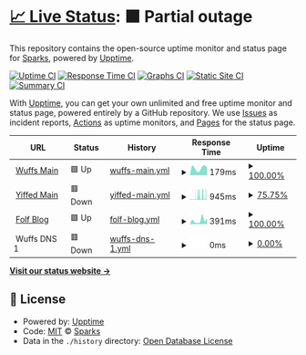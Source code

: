 # [📈 Live Status](https://status.wuffs.net): <!--live status--> **🟧 Partial outage**

This repository contains the open-source uptime monitor and status page for [Sparks](https://status.wuffs.net), powered by [Upptime](https://github.com/upptime/upptime).

[![Uptime CI](https://github.com/SparksTheFolf/STF-Uptime-Status/workflows/Uptime%20CI/badge.svg)](https://github.com/SparksTheFolf/STF-Uptime-Status/actions?query=workflow%3A%22Uptime+CI%22)
[![Response Time CI](https://github.com/SparksTheFolf/STF-Uptime-Status/workflows/Response%20Time%20CI/badge.svg)](https://github.com/SparksTheFolf/STF-Uptime-Status/actions?query=workflow%3A%22Response+Time+CI%22)
[![Graphs CI](https://github.com/SparksTheFolf/STF-Uptime-Status/workflows/Graphs%20CI/badge.svg)](https://github.com/SparksTheFolf/STF-Uptime-Status/actions?query=workflow%3A%22Graphs+CI%22)
[![Static Site CI](https://github.com/SparksTheFolf/STF-Uptime-Status/workflows/Static%20Site%20CI/badge.svg)](https://github.com/SparksTheFolf/STF-Uptime-Status/actions?query=workflow%3A%22Static+Site+CI%22)
[![Summary CI](https://github.com/SparksTheFolf/STF-Uptime-Status/workflows/Summary%20CI/badge.svg)](https://github.com/SparksTheFolf/STF-Uptime-Status/actions?query=workflow%3A%22Summary+CI%22)

With [Upptime](https://upptime.js.org), you can get your own unlimited and free uptime monitor and status page, powered entirely by a GitHub repository. We use [Issues](https://github.com/SparksTheFolf/STF-Uptime-Status/issues) as incident reports, [Actions](https://github.com/SparksTheFolf/STF-Uptime-Status/actions) as uptime monitors, and [Pages](https://status.wuffs.net) for the status page.

<!--start: status pages-->
<!-- This summary is generated by Upptime (https://github.com/upptime/upptime) -->
<!-- Do not edit this manually, your changes will be overwritten -->
<!-- prettier-ignore -->
| URL | Status | History | Response Time | Uptime |
| --- | ------ | ------- | ------------- | ------ |
| <img alt="" src="https://icons.duckduckgo.com/ip3/wuffs.net.ico" height="13"> [Wuffs Main](https://wuffs.net/) | 🟩 Up | [wuffs-main.yml](https://github.com/SparksTheFolf/STF-Uptime-Status/commits/HEAD/history/wuffs-main.yml) | <details><summary><img alt="Response time graph" src="./graphs/wuffs-main/response-time-week.png" height="20"> 179ms</summary><br><a href="https://status.wuffs.net/history/wuffs-main"><img alt="Response time 989" src="https://img.shields.io/endpoint?url=https%3A%2F%2Fraw.githubusercontent.com%2FSparksTheFolf%2FSTF-Uptime-Status%2FHEAD%2Fapi%2Fwuffs-main%2Fresponse-time.json"></a><br><a href="https://status.wuffs.net/history/wuffs-main"><img alt="24-hour response time 188" src="https://img.shields.io/endpoint?url=https%3A%2F%2Fraw.githubusercontent.com%2FSparksTheFolf%2FSTF-Uptime-Status%2FHEAD%2Fapi%2Fwuffs-main%2Fresponse-time-day.json"></a><br><a href="https://status.wuffs.net/history/wuffs-main"><img alt="7-day response time 179" src="https://img.shields.io/endpoint?url=https%3A%2F%2Fraw.githubusercontent.com%2FSparksTheFolf%2FSTF-Uptime-Status%2FHEAD%2Fapi%2Fwuffs-main%2Fresponse-time-week.json"></a><br><a href="https://status.wuffs.net/history/wuffs-main"><img alt="30-day response time 1164" src="https://img.shields.io/endpoint?url=https%3A%2F%2Fraw.githubusercontent.com%2FSparksTheFolf%2FSTF-Uptime-Status%2FHEAD%2Fapi%2Fwuffs-main%2Fresponse-time-month.json"></a><br><a href="https://status.wuffs.net/history/wuffs-main"><img alt="1-year response time 989" src="https://img.shields.io/endpoint?url=https%3A%2F%2Fraw.githubusercontent.com%2FSparksTheFolf%2FSTF-Uptime-Status%2FHEAD%2Fapi%2Fwuffs-main%2Fresponse-time-year.json"></a></details> | <details><summary><a href="https://status.wuffs.net/history/wuffs-main">100.00%</a></summary><a href="https://status.wuffs.net/history/wuffs-main"><img alt="All-time uptime 98.03%" src="https://img.shields.io/endpoint?url=https%3A%2F%2Fraw.githubusercontent.com%2FSparksTheFolf%2FSTF-Uptime-Status%2FHEAD%2Fapi%2Fwuffs-main%2Fuptime.json"></a><br><a href="https://status.wuffs.net/history/wuffs-main"><img alt="24-hour uptime 100.00%" src="https://img.shields.io/endpoint?url=https%3A%2F%2Fraw.githubusercontent.com%2FSparksTheFolf%2FSTF-Uptime-Status%2FHEAD%2Fapi%2Fwuffs-main%2Fuptime-day.json"></a><br><a href="https://status.wuffs.net/history/wuffs-main"><img alt="7-day uptime 100.00%" src="https://img.shields.io/endpoint?url=https%3A%2F%2Fraw.githubusercontent.com%2FSparksTheFolf%2FSTF-Uptime-Status%2FHEAD%2Fapi%2Fwuffs-main%2Fuptime-week.json"></a><br><a href="https://status.wuffs.net/history/wuffs-main"><img alt="30-day uptime 93.78%" src="https://img.shields.io/endpoint?url=https%3A%2F%2Fraw.githubusercontent.com%2FSparksTheFolf%2FSTF-Uptime-Status%2FHEAD%2Fapi%2Fwuffs-main%2Fuptime-month.json"></a><br><a href="https://status.wuffs.net/history/wuffs-main"><img alt="1-year uptime 98.03%" src="https://img.shields.io/endpoint?url=https%3A%2F%2Fraw.githubusercontent.com%2FSparksTheFolf%2FSTF-Uptime-Status%2FHEAD%2Fapi%2Fwuffs-main%2Fuptime-year.json"></a></details>
| <img alt="" src="https://icons.duckduckgo.com/ip3/yiffed.net.ico" height="13"> [Yiffed Main](https://yiffed.net/) | 🟥 Down | [yiffed-main.yml](https://github.com/SparksTheFolf/STF-Uptime-Status/commits/HEAD/history/yiffed-main.yml) | <details><summary><img alt="Response time graph" src="./graphs/yiffed-main/response-time-week.png" height="20"> 945ms</summary><br><a href="https://status.wuffs.net/history/yiffed-main"><img alt="Response time 992" src="https://img.shields.io/endpoint?url=https%3A%2F%2Fraw.githubusercontent.com%2FSparksTheFolf%2FSTF-Uptime-Status%2FHEAD%2Fapi%2Fyiffed-main%2Fresponse-time.json"></a><br><a href="https://status.wuffs.net/history/yiffed-main"><img alt="24-hour response time 864" src="https://img.shields.io/endpoint?url=https%3A%2F%2Fraw.githubusercontent.com%2FSparksTheFolf%2FSTF-Uptime-Status%2FHEAD%2Fapi%2Fyiffed-main%2Fresponse-time-day.json"></a><br><a href="https://status.wuffs.net/history/yiffed-main"><img alt="7-day response time 945" src="https://img.shields.io/endpoint?url=https%3A%2F%2Fraw.githubusercontent.com%2FSparksTheFolf%2FSTF-Uptime-Status%2FHEAD%2Fapi%2Fyiffed-main%2Fresponse-time-week.json"></a><br><a href="https://status.wuffs.net/history/yiffed-main"><img alt="30-day response time 1049" src="https://img.shields.io/endpoint?url=https%3A%2F%2Fraw.githubusercontent.com%2FSparksTheFolf%2FSTF-Uptime-Status%2FHEAD%2Fapi%2Fyiffed-main%2Fresponse-time-month.json"></a><br><a href="https://status.wuffs.net/history/yiffed-main"><img alt="1-year response time 992" src="https://img.shields.io/endpoint?url=https%3A%2F%2Fraw.githubusercontent.com%2FSparksTheFolf%2FSTF-Uptime-Status%2FHEAD%2Fapi%2Fyiffed-main%2Fresponse-time-year.json"></a></details> | <details><summary><a href="https://status.wuffs.net/history/yiffed-main">75.75%</a></summary><a href="https://status.wuffs.net/history/yiffed-main"><img alt="All-time uptime 98.24%" src="https://img.shields.io/endpoint?url=https%3A%2F%2Fraw.githubusercontent.com%2FSparksTheFolf%2FSTF-Uptime-Status%2FHEAD%2Fapi%2Fyiffed-main%2Fuptime.json"></a><br><a href="https://status.wuffs.net/history/yiffed-main"><img alt="24-hour uptime 78.61%" src="https://img.shields.io/endpoint?url=https%3A%2F%2Fraw.githubusercontent.com%2FSparksTheFolf%2FSTF-Uptime-Status%2FHEAD%2Fapi%2Fyiffed-main%2Fuptime-day.json"></a><br><a href="https://status.wuffs.net/history/yiffed-main"><img alt="7-day uptime 75.75%" src="https://img.shields.io/endpoint?url=https%3A%2F%2Fraw.githubusercontent.com%2FSparksTheFolf%2FSTF-Uptime-Status%2FHEAD%2Fapi%2Fyiffed-main%2Fuptime-week.json"></a><br><a href="https://status.wuffs.net/history/yiffed-main"><img alt="30-day uptime 94.42%" src="https://img.shields.io/endpoint?url=https%3A%2F%2Fraw.githubusercontent.com%2FSparksTheFolf%2FSTF-Uptime-Status%2FHEAD%2Fapi%2Fyiffed-main%2Fuptime-month.json"></a><br><a href="https://status.wuffs.net/history/yiffed-main"><img alt="1-year uptime 98.24%" src="https://img.shields.io/endpoint?url=https%3A%2F%2Fraw.githubusercontent.com%2FSparksTheFolf%2FSTF-Uptime-Status%2FHEAD%2Fapi%2Fyiffed-main%2Fuptime-year.json"></a></details>
| <img alt="" src="https://icons.duckduckgo.com/ip3/folf.blog.ico" height="13"> [Folf Blog](https://folf.blog/) | 🟩 Up | [folf-blog.yml](https://github.com/SparksTheFolf/STF-Uptime-Status/commits/HEAD/history/folf-blog.yml) | <details><summary><img alt="Response time graph" src="./graphs/folf-blog/response-time-week.png" height="20"> 391ms</summary><br><a href="https://status.wuffs.net/history/folf-blog"><img alt="Response time 337" src="https://img.shields.io/endpoint?url=https%3A%2F%2Fraw.githubusercontent.com%2FSparksTheFolf%2FSTF-Uptime-Status%2FHEAD%2Fapi%2Ffolf-blog%2Fresponse-time.json"></a><br><a href="https://status.wuffs.net/history/folf-blog"><img alt="24-hour response time 580" src="https://img.shields.io/endpoint?url=https%3A%2F%2Fraw.githubusercontent.com%2FSparksTheFolf%2FSTF-Uptime-Status%2FHEAD%2Fapi%2Ffolf-blog%2Fresponse-time-day.json"></a><br><a href="https://status.wuffs.net/history/folf-blog"><img alt="7-day response time 391" src="https://img.shields.io/endpoint?url=https%3A%2F%2Fraw.githubusercontent.com%2FSparksTheFolf%2FSTF-Uptime-Status%2FHEAD%2Fapi%2Ffolf-blog%2Fresponse-time-week.json"></a><br><a href="https://status.wuffs.net/history/folf-blog"><img alt="30-day response time 347" src="https://img.shields.io/endpoint?url=https%3A%2F%2Fraw.githubusercontent.com%2FSparksTheFolf%2FSTF-Uptime-Status%2FHEAD%2Fapi%2Ffolf-blog%2Fresponse-time-month.json"></a><br><a href="https://status.wuffs.net/history/folf-blog"><img alt="1-year response time 337" src="https://img.shields.io/endpoint?url=https%3A%2F%2Fraw.githubusercontent.com%2FSparksTheFolf%2FSTF-Uptime-Status%2FHEAD%2Fapi%2Ffolf-blog%2Fresponse-time-year.json"></a></details> | <details><summary><a href="https://status.wuffs.net/history/folf-blog">100.00%</a></summary><a href="https://status.wuffs.net/history/folf-blog"><img alt="All-time uptime 100.00%" src="https://img.shields.io/endpoint?url=https%3A%2F%2Fraw.githubusercontent.com%2FSparksTheFolf%2FSTF-Uptime-Status%2FHEAD%2Fapi%2Ffolf-blog%2Fuptime.json"></a><br><a href="https://status.wuffs.net/history/folf-blog"><img alt="24-hour uptime 100.00%" src="https://img.shields.io/endpoint?url=https%3A%2F%2Fraw.githubusercontent.com%2FSparksTheFolf%2FSTF-Uptime-Status%2FHEAD%2Fapi%2Ffolf-blog%2Fuptime-day.json"></a><br><a href="https://status.wuffs.net/history/folf-blog"><img alt="7-day uptime 100.00%" src="https://img.shields.io/endpoint?url=https%3A%2F%2Fraw.githubusercontent.com%2FSparksTheFolf%2FSTF-Uptime-Status%2FHEAD%2Fapi%2Ffolf-blog%2Fuptime-week.json"></a><br><a href="https://status.wuffs.net/history/folf-blog"><img alt="30-day uptime 100.00%" src="https://img.shields.io/endpoint?url=https%3A%2F%2Fraw.githubusercontent.com%2FSparksTheFolf%2FSTF-Uptime-Status%2FHEAD%2Fapi%2Ffolf-blog%2Fuptime-month.json"></a><br><a href="https://status.wuffs.net/history/folf-blog"><img alt="1-year uptime 100.00%" src="https://img.shields.io/endpoint?url=https%3A%2F%2Fraw.githubusercontent.com%2FSparksTheFolf%2FSTF-Uptime-Status%2FHEAD%2Fapi%2Ffolf-blog%2Fuptime-year.json"></a></details>
| <img alt="" src="https://icons.duckduckgo.com/ip3/null.ico" height="13"> Wuffs DNS 1 | 🟥 Down | [wuffs-dns-1.yml](https://github.com/SparksTheFolf/STF-Uptime-Status/commits/HEAD/history/wuffs-dns-1.yml) | <details><summary><img alt="Response time graph" src="./graphs/wuffs-dns-1/response-time-week.png" height="20"> 0ms</summary><br><a href="https://status.wuffs.net/history/wuffs-dns-1"><img alt="Response time 49" src="https://img.shields.io/endpoint?url=https%3A%2F%2Fraw.githubusercontent.com%2FSparksTheFolf%2FSTF-Uptime-Status%2FHEAD%2Fapi%2Fwuffs-dns-1%2Fresponse-time.json"></a><br><a href="https://status.wuffs.net/history/wuffs-dns-1"><img alt="24-hour response time 0" src="https://img.shields.io/endpoint?url=https%3A%2F%2Fraw.githubusercontent.com%2FSparksTheFolf%2FSTF-Uptime-Status%2FHEAD%2Fapi%2Fwuffs-dns-1%2Fresponse-time-day.json"></a><br><a href="https://status.wuffs.net/history/wuffs-dns-1"><img alt="7-day response time 0" src="https://img.shields.io/endpoint?url=https%3A%2F%2Fraw.githubusercontent.com%2FSparksTheFolf%2FSTF-Uptime-Status%2FHEAD%2Fapi%2Fwuffs-dns-1%2Fresponse-time-week.json"></a><br><a href="https://status.wuffs.net/history/wuffs-dns-1"><img alt="30-day response time 52" src="https://img.shields.io/endpoint?url=https%3A%2F%2Fraw.githubusercontent.com%2FSparksTheFolf%2FSTF-Uptime-Status%2FHEAD%2Fapi%2Fwuffs-dns-1%2Fresponse-time-month.json"></a><br><a href="https://status.wuffs.net/history/wuffs-dns-1"><img alt="1-year response time 49" src="https://img.shields.io/endpoint?url=https%3A%2F%2Fraw.githubusercontent.com%2FSparksTheFolf%2FSTF-Uptime-Status%2FHEAD%2Fapi%2Fwuffs-dns-1%2Fresponse-time-year.json"></a></details> | <details><summary><a href="https://status.wuffs.net/history/wuffs-dns-1">0.00%</a></summary><a href="https://status.wuffs.net/history/wuffs-dns-1"><img alt="All-time uptime 84.26%" src="https://img.shields.io/endpoint?url=https%3A%2F%2Fraw.githubusercontent.com%2FSparksTheFolf%2FSTF-Uptime-Status%2FHEAD%2Fapi%2Fwuffs-dns-1%2Fuptime.json"></a><br><a href="https://status.wuffs.net/history/wuffs-dns-1"><img alt="24-hour uptime 0.00%" src="https://img.shields.io/endpoint?url=https%3A%2F%2Fraw.githubusercontent.com%2FSparksTheFolf%2FSTF-Uptime-Status%2FHEAD%2Fapi%2Fwuffs-dns-1%2Fuptime-day.json"></a><br><a href="https://status.wuffs.net/history/wuffs-dns-1"><img alt="7-day uptime 0.00%" src="https://img.shields.io/endpoint?url=https%3A%2F%2Fraw.githubusercontent.com%2FSparksTheFolf%2FSTF-Uptime-Status%2FHEAD%2Fapi%2Fwuffs-dns-1%2Fuptime-week.json"></a><br><a href="https://status.wuffs.net/history/wuffs-dns-1"><img alt="30-day uptime 50.30%" src="https://img.shields.io/endpoint?url=https%3A%2F%2Fraw.githubusercontent.com%2FSparksTheFolf%2FSTF-Uptime-Status%2FHEAD%2Fapi%2Fwuffs-dns-1%2Fuptime-month.json"></a><br><a href="https://status.wuffs.net/history/wuffs-dns-1"><img alt="1-year uptime 84.26%" src="https://img.shields.io/endpoint?url=https%3A%2F%2Fraw.githubusercontent.com%2FSparksTheFolf%2FSTF-Uptime-Status%2FHEAD%2Fapi%2Fwuffs-dns-1%2Fuptime-year.json"></a></details>

<!--end: status pages-->

[**Visit our status website →**](https://status.wuffs.net)

## 📄 License

- Powered by: [Upptime](https://github.com/upptime/upptime)
- Code: [MIT](./LICENSE) © [Sparks](https://status.wuffs.net)
- Data in the `./history` directory: [Open Database License](https://opendatacommons.org/licenses/odbl/1-0/)
